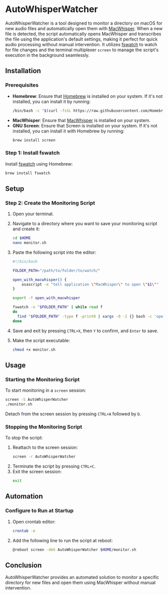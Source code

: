 # AutoWhisperWatcher

AutoWhisperWatcher is a tool designed to monitor a directory on macOS for new audio files and automatically open them with [MacWhisper](https://goodsnooze.gumroad.com/l/macwhisper). When a new file is detected, the script automatically opens MacWhisper and transcribes the file using the application's default settings, making it perfect for quick audio processing without manual intervention. It utilizes [fswatch](https://github.com/emcrisostomo/fswatch) to watch for file changes and the terminal multiplexer `screen` to manage the script's execution in the background seamlessly.

## Installation

### Prerequisites

- **Homebrew**: Ensure that [Homebrew](https://brew.sh) is installed on your system. If it's not installed, you can install it by running:
  ```bash
  /bin/bash -c "$(curl -fsSL https://raw.githubusercontent.com/Homebrew/install/HEAD/install.sh)"
  ```
- **MacWhisper**: Ensure that [MacWhisper](https://goodsnooze.gumroad.com/l/macwhisper) is installed on your system.
- **GNU Screen**: Ensure that Screen is installed on your system. If it's not installed, you can install it with Homebrew by running:
  ```bash
  brew install screen
  ```

### Step 1: Install fswatch

Install [fswatch](https://github.com/emcrisostomo/fswatch) using Homebrew:

```bash
brew install fswatch
```

## Setup

### Step 2: Create the Monitoring Script

1. Open your terminal.
2. Navigate to a directory where you want to save your monitoring script and create it:
   ```bash
   cd $HOME
   nano monitor.sh
   ```
3. Paste the following script into the editor:
   ```bash
   #!/bin/bash

   FOLDER_PATH="/path/to/folder/to/watch/"

   open_with_macwhisper() {
       osascript -e "tell application \"MacWhisper\" to open \"$1\""
   }

   export -f open_with_macwhisper

   fswatch -o "$FOLDER_PATH" | while read f
   do
     find "$FOLDER_PATH" -type f -print0 | xargs -0 -I {} bash -c 'open_with_macwhisper "$@"' _ {}
   done
   ```
4. Save and exit by pressing `CTRL+X`, then `Y` to confirm, and `Enter` to save.

5. Make the script executable:
   ```bash
   chmod +x monitor.sh
   ```

## Usage

### Starting the Monitoring Script

To start monitoring in a `screen` session:

```bash
screen -S AutoWhisperWatcher
./monitor.sh
```

Detach from the screen session by pressing `CTRL+A` followed by `D`.

### Stopping the Monitoring Script

To stop the script:

1. Reattach to the screen session:
   ```bash
   screen -r AutoWhisperWatcher
   ```
2. Terminate the script by pressing `CTRL+C`.
3. Exit the screen session:
   ```bash
   exit
   ```

## Automation

### Configure to Run at Startup

1. Open crontab editor:
   ```bash
   crontab -e
   ```
2. Add the following line to run the script at reboot:
   ```bash
   @reboot screen -dmS AutoWhisperWatcher $HOME/monitor.sh
   ```

## Conclusion

AutoWhisperWatcher provides an automated solution to monitor a specific directory for new files and open them using MacWhisper without manual intervention.
